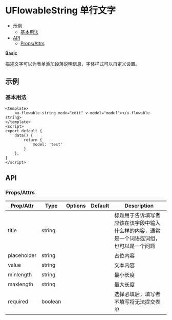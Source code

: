 <!-- 该 README.md 根据 api.yaml 和 docs/*.md 自动生成，为了方便在 GitHub 和 NPM 上查阅。如需修改，请查看源文件 -->

# UFlowableString 单行文字

- [示例](#示例)
    - [基本用法](#基本用法)
- [API]()
    - [Props/Attrs](#propsattrs)

**Basic**

描述文字可以为表单添加段落说明信息，字体样式可以自定义设置。

## 示例
### 基本用法

```vue
<template>
    <u-flowable-string mode="edit" v-model="model"></u-flowable-string>
</template>
<script>
export default {
    data() {
        return {
            model: 'test'
        }
    },
}
</script>
```

## API
### Props/Attrs

| Prop/Attr | Type | Options | Default | Description |
| --------- | ---- | ------- | ------- | ----------- |
| title | string |  |  | 标题用于告诉填写者应该在该字段中输入什么样的内容，通常是一个词语或词组，也可以是一个问题 |
| placeholder | string |  |  | 占位内容 |
| value | string |  |  | 文本内容 |
| minlength | string |  |  | 最小长度 |
| maxlength | string |  |  | 最大长度 |
| required | boolean |  |  | 选择必填后，填写者不填写将无法提交表单 |

